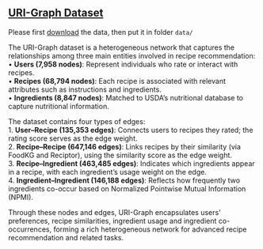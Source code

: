 ## [URI-Graph Dataset](https://arxiv.org/pdf/2205.14005)
Please first [download](https://drive.google.com/drive/folders/1DvjFUa9gGqalrFAYFzbB2onGXU2K4LNu) the data, then put it in folder ```data/```

The URI-Graph dataset is a heterogeneous network that captures the relationships among three main entities involved in recipe recommendation:  
	•	**Users (7,958 nodes)**: Represent individuals who rate or interact with recipes.  
	•	**Recipes (68,794 nodes)**: Each recipe is associated with relevant attributes such as instructions and ingredients.  
	•	**Ingredients (8,847 nodes)**: Matched to USDA’s nutritional database to capture nutritional information.  

The dataset contains four types of edges:  
	1.	**User–Recipe (135,353 edges)**: Connects users to recipes they rated; the rating score serves as the edge weight.  
	2.	**Recipe–Recipe (647,146 edges)**: Links recipes by their similarity (via FoodKG and Reciptor), using the similarity score as the edge weight.  
	3.	**Recipe–Ingredient (463,485 edges)**: Indicates which ingredients appear in a recipe, with each ingredient’s usage weight on the edge.  
	4.	**Ingredient–Ingredient (146,188 edges)**: Reflects how frequently two ingredients co-occur based on Normalized Pointwise Mutual Information (NPMI).  

Through these nodes and edges, URI-Graph encapsulates users’ preferences, recipe similarities, ingredient usage and ingredient co-occurrences, forming a rich heterogeneous network for advanced recipe recommendation and related tasks.
